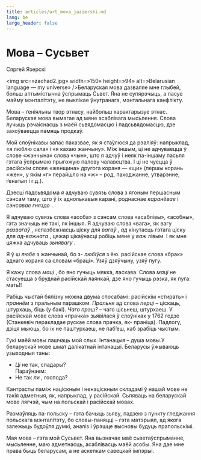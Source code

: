 ```yaml
---
title: articles/art_mova_jazierski.md 
lang: be
large_header: false
---
```



<h1 id=»мова-сусьвет»>Мова – Сусьвет</h1>

Сяргей Язерскі


<img src=»zachad2.jpg» width=»150» height=»94» alt=»Belarusian language — my universe» />Беларуская мова дазваляе мне глыбей, больш аптымістычна ўспрымаць Сьвет. Яна не супярэчыць, а пасуе майму мэнталітэту, не выклікае ўнутранага, мэнтальнага канфлікту.


Мова – ґеніяльны твор этнасу, найбольш характарызуе этнас. Беларуская мова вымагае ад мяне асаблівага мысьлення. Слова лучыць рэчаіснасць з маёй сьвядомасцю і падсьвядомасцю, дзе захоўваецца памяць продкаў.


Мой слоўнікавы запас паказвае, як я стаўлюся да рэаліяў: напрыклад, «я люблю сала» і «я кахаю жанчыну». Між іншым, ці не адчуваецца ў слове «жанчына» слова «чын», што я адчуў і неяк па-іншаму пасьля гэтага ўспрымаю прыгожую палову чалавецтва. І ці не  чуецца ў расійскім слове «женщина» другога кораня — «щи» (першы корань «жен», у якім «г» перайшло на «ж» – род, паходжанне, утварэнне, ґенатып і г.д.).


Дзесці падсьвядома  *я*  адчуваю сувязь слова з ягоным першасным сэнсам таму, што ў іх аднолькавыя карані, роднаснае  *каранёвае*  і  *сэнсавае гняздо* .


Я адчуваю сувязь слова «асоба» з сэнсам слова «асаблівы», «асобны», гэта значыць не такі, як іншыя. Я адчуваю слова «вага», як вагу  *развагаў* , непазбежнасць ціску для  *вагаў* ,  *ад* кінутасць гэтага ціску для  *ад-важнага* , цяжар цікаўнасці робіць мяне у *важ* лівым. І як мне цяжка адчуваць  *зьнявагу* .


Я ў ш *любе*  з жанчынай, бо з- *любіўся*  з ёю. расійскае слова «брак» аднаго кораня са словам «браці». Узяў дзяўчыну, узяў пугу.


Я кажу слова  *маці* , бо яно гучыць мякка, ласкава. Слова  *маці*  не стасуецца з бруднай расійскай лаянкай, дзе яно гучыць рэзка, як пуга: мать!!


Рабіць чыстай бялізну можна двума спосабамі: расійскім «стирать» і  *праннём*  з пральным парашком.  *Пральня*  ад слова  *перці*  – ціскаць, штурхаць, біць (у бакі).  *Чаго прэш?*  – чаго цісьнеш, штурхаеш. У расійскай мове слова «прачка» зьявілася ў слоўніках у 1762 годзе (Станкевіч перакладае рускае слова прачка, як- праніца). Падлогу, дзіця мыюць, бо іх не паштурхаеш, не паб’еш, каб зрабіць чыстым.


Гукі маёй мовы лашчаць мой слых. Інтанацыя – душа мовы.У беларускай мове шмат далікатнай інтанацыі. Беларусы ўжываюць узыходныя таны:<br />
-  *Ці*  не  так, спадары?<br />
Параўнаем:<br />
- Не так  *ли* , господа?


Кантрасты паміж націскным і ненаціскным складамі ў нашай мове не такія адметныя, як, напрыклад, у расійскай. Сьпяваць на беларускай мове лягчэй, чым на польскай і расійскай мовах.


Размаўляць па-польску – гэта бачыць зьяву, падзею з пункту гледжання польскага мэнталітэту, бо словы-паняцці – гэта матэрыял, ад якога залежыць будоўля думкі, аналіз і ўрэшце высновы будуць прапольскімі.


Мая мова – гэта мой Сусьвет. Яна вызначае маё сьветаўспрыманне, мысьленне, маю адметнасць, асаблівасць маёй асобы. Яна дае мне права быць беларусам, а не аскепкам савецкай імпэрыі.


